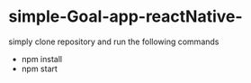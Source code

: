 # simple-Goal-app-reactNative-
simply clone repository and run the following commands 
- npm install
- npm start
